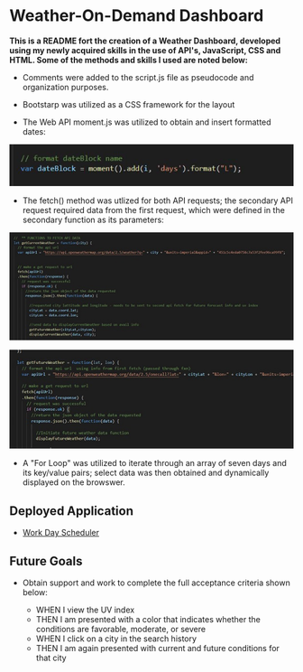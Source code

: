 # Weather-On-Demand Dashboard

**This is a README fort the creation of a Weather Dashboard, developed using my newly acquired skills in the use of API's, JavaScript, CSS and HTML.  Some of the methods and skills I used are noted below:**

* Comments were added to the script.js file as pseudocode and organization purposes.

* Bootstarp was utilized as a CSS framework for the layout

* The Web API moment.js was utilized to obtain and insert formatted dates:

![image info](./assets/images/moment.JPG)


* The fetch() method was utlized for both API requests; the secondary API request required data from the first request, which were defined in the secondary function as its parameters:

![image info](./assets/images/fetch.JPG)

![image info](./assets/images/fetch2.JPG)


* A "For Loop" was utilized to iterate through an array of seven days and its key/value pairs; select data was then obtained and dynamically displayed on the browswer.


## Deployed Application

* [Work Day Scheduler](https://erin-michon.github.io/weather-on-demand/)

## Future Goals
* Obtain support and work to complete the full acceptance criteria shown below:

    * WHEN I view the UV index
    * THEN I am presented with a color that indicates whether the conditions are favorable, moderate, or severe
    * WHEN I click on a city in the search history
    * THEN I am again presented with current and future conditions for that city 
